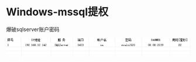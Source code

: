 # Windows-mssql提权

爆破sqlserver账户密码

![image-20230301222100246](Windows-mssql提权.assets/image-20230301222100246.png)